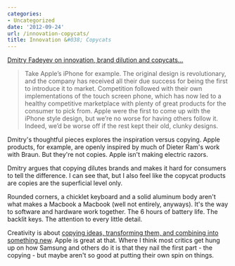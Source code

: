 ```yaml
---
categories:
- Uncategorized
date: '2012-09-24'
url: /innovation-copycats/
title: Innovation &#038; Copycats
---
```


<a href="http://fadeyev.net/2012/06/04/brand-dilution/">Dmitry Fadeyev on innovation, brand dilution and copycats...</a>

<blockquote>Take Apple’s iPhone for example. The original design is revolutionary, and the company has received all their due success for being the first to introduce it to market. Competition followed with their own implementations of the touch screen phone, which has now led to a healthy competitive marketplace with plenty of great products for the consumer to pick from. Apple were the first to come up with the iPhone style design, but we’re no worse for having others follow it. Indeed, we’d be worse off if the rest kept their old, clunky designs.</blockquote>

Dmitry's thoughtful pieces explores the inspiration versus copying. Apple products, for example, are openly inspired by much of Dieter Ram's work with Braun. But they're not copies. Apple isn't making electric razors.

Dmitry argues that copying dilutes brands and makes it hard for consumers to tell the difference. I can see that, but I also feel like the copycat products are copies are the superficial level only.

Rounded corners, a chicklet keyboard and a solid aluminum body aren't what makes a Macbook a Macbook (well not entirely, anyways). It's the way to software and hardware work together. The 6 hours of battery life. The backlit keys. The attention to every little detail.

Creativity is about <a href="https://gomakethings.com/embrace-the-remix/">copying ideas, transforming them, and combining into something new</a>. Apple is great at that. Where I think most critics get hung up on how Samsung and others do it is that they nail the first part - the copying - but maybe aren't so good at putting their own spin on things.